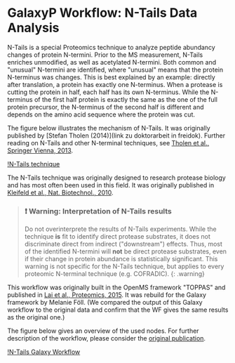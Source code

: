 # GalaxyP Workflow: N-Tails Data Analysis

N-Tails is a special Proteomics technique to analyze peptide abundancy changes of protein N-termini. Prior to the MS measurement, N-Tails enriches unmodified, as well as acetylated N-termini. Both common and "unusual" N-termini are identified, where "unusual" means that the protein N-terminus was changes. 
This is best explained by an example: directly after translation, a protein has exactly one N-terminus. When a protease is cutting the protein in half, each half has its own N-terminus. While the N-terminus of the first half protein is exactly the same as the one of the full protein precursor, the N-terminus of the second half is different and depends on the amino acid sequence where the protein was cut.

The figure below illustrates the mechanism of N-Tails. It was originally published by [Stefan Tholen (2014)](link zu doktorarbeit in freidok). Further reading on N-Tails and other N-terminal techniques, see [Tholen et al., Springer Vienna, 2013](http://dx.doi.org/10.1007/978-3-7091-0885-7_5).

[!N-Tails technique](../images/WF_ntails_technique.png)

The N-Tails technique was originally designed to research protease biology and has most often been used in this field. It was originally published in [Kleifeld et al., Nat. Biotechnol., 2010](http://www.ncbi.nlm.nih.gov/pubmed/20208520).

> ### :exclamation: Warning: Interpretation of N-Tails results
>
> Do not overinterprete the results of N-Tails experiments. While the technique **is** fit to identify direct protease substrates, it does not discriminate direct from indirect ("downstream") effects. Thus, most of the identified N-termini will **not** be direct protease substrates, even if their change in protein abundance is statistically significant.
> This warning is not specific for the N-Tails technique, but applies to every proteomic N-terminal technique (e.g. COFRADIC).
> {: .warning}

This workflow was originally built in the OpenMS framework "TOPPAS" and published in [Lai et al., Proteomics, 2015](https://www.ncbi.nlm.nih.gov/pubmed/26013158). It was rebuild for the Galaxy framework by Melanie Föll.
(We compared the output of this Galaxy workflow to the original data and confirm that the WF gives the same results as the original one.)

The figure below gives an overview of the used nodes. For further description of the workflow, please consider the [original publication](https://www.ncbi.nlm.nih.gov/pubmed/26013158).

[!N-Tails Galaxy Workflow](../images/WF_ntails.png)